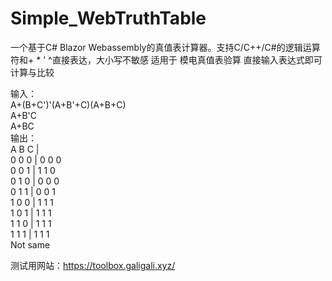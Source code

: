 # Simple_WebTruthTable
一个基于C# Blazor Webassembly的真值表计算器。支持C/C++/C#的逻辑运算符和+ * ' ^直接表达，大小写不敏感
适用于 模电真值表验算 直接输入表达式即可计算与比较

输入：  
A+(B+C')'(A+B'+C)(A+B+C)  
A+B'C  
A+BC  
输出：  
A B C |  
0 0 0 | 0 0 0  
0 0 1 | 1 1 0  
0 1 0 | 0 0 0  
0 1 1 | 0 0 1  
1 0 0 | 1 1 1  
1 0 1 | 1 1 1  
1 1 0 | 1 1 1  
1 1 1 | 1 1 1  
Not same  

测试用网站：https://toolbox.galigali.xyz/
